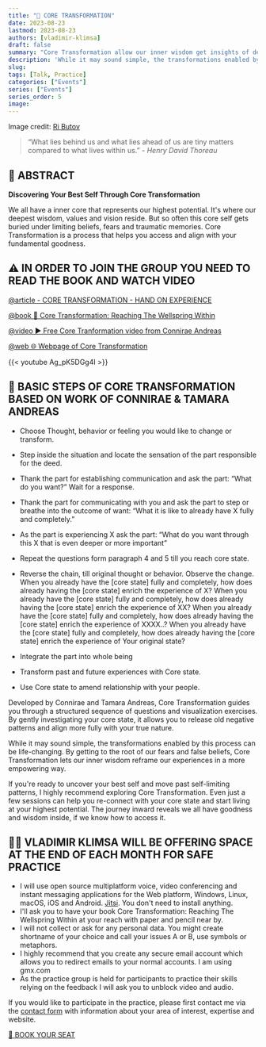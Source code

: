 ```yaml
---
title: "🌈 CORE TRANSFORMATION"
date: 2023-08-23
lastmod: 2023-08-23
authors: [vladimir-klimsa]
draft: false
summary: "Core Transformation allow our inner wisdom get insights of deeper meaning"
description: 'While it may sound simple, the transformations enabled by this process can be life-changing. By getting to the root of our fears and false beliefs, Core Transformation lets our inner wisdom reframe our experiences in a more empowering way.'
slug: 
tags: [Talk, Practice]
categories: ["Events"]
series: ["Events"]
series_order: 5
image:
---
```


Image credit: [Ri Butov](https://pixabay.com/photos/young-woman-meditation-yoga-7527144/)

> “What lies behind us and what lies ahead of us are tiny matters compared to what lives within us.” - *Henry David Thoreau*

## 📄 ABSTRACT

**Discovering Your Best Self Through Core Transformation**

We all have a inner core that represents our highest potential. It's where our deepest wisdom, values and vision reside. But so often this core self gets buried under limiting beliefs, fears and traumatic memories. Core Transformation is a process that helps you access and align with your fundamental goodness. 

## ⚠️ IN ORDER TO JOIN THE GROUP YOU NEED TO READ THE BOOK AND WATCH VIDEO

[@article - CORE TRANSFORMATION - HAND ON EXPERIENCE](/en/post/20230815-core-transformation/)

[@book 📖 Core Transformation: Reaching The Wellspring Within](https://www.andreasnlp.com/store/nlp-books/core-transformation/)

[@video ▶️ Free Core Tranformation video from Connirae Andreas](https://www.andreasnlp.com/resources/free-core-transformation-intro-video/)

[@web 🌐 Webpage of Core Transformation](https://www.coretransformation.org/)

{{< youtube Ag_pK5DGg4I >}}

## 👣 BASIC STEPS OF CORE TRANSFORMATION BASED ON WORK OF CONNIRAE & TAMARA ANDREAS

- Choose Thought, behavior or feeling you would like to change or transform.

- Step inside the situation and locate the sensation of the part responsible for the deed.

- Thank the part for establishing communication and ask the part: “What do you want?” Wait for a response.

- Thank the part for communicating with you and ask the part to step or breathe into the outcome of want: “What it is like to already have X fully and completely.”

- As the part is experiencing X ask the part: “What do you want through this X that is even deeper or more important”

- Repeat the questions form paragraph 4 and 5 till you reach core state.

- Reverse the chain, till original thought or behavior. Observe the change. When you already have the [core state] fully and completely, how does already having the [core state] enrich the experience of X? When you already have the [core state] fully and completely, how does already having the [core state] enrich the experience of XX? When you already have the [core state] fully and completely, how does already having the [core state] enrich the experience of XXXX..? When you already have the [core state] fully and completely, how does already having the [core state] enrich the experience of Your original state?

- Integrate the part into whole being

- Transform past and future experiences with Core state.

- Use Core state to amend relationship with your people.

Developed by Connirae and Tamara Andreas, Core Transformation guides you through a structured sequence of questions and visualization exercises. By gently investigating your core state, it allows you to release old negative patterns and align more fully with your true nature.

While it may sound simple, the transformations enabled by this process can be life-changing. By getting to the root of our fears and false beliefs, Core Transformation lets our inner wisdom reframe our experiences in a more empowering way. 

If you're ready to uncover your best self and move past self-limiting patterns, I highly recommend exploring Core Transformation. Even just a few sessions can help you re-connect with your core state and start living at your highest potential. The journey inward reveals we all have goodness and wisdom inside, if we know how to access it.

## 👨‍🦲 VLADIMIR KLIMSA WILL BE OFFERING SPACE AT THE END OF EACH MONTH FOR SAFE PRACTICE

- I will use open source multiplatform voice, video conferencing and instant messaging applications for the Web platform, Windows, Linux, macOS, iOS and Android. [Jitsi](https://en.wikipedia.org/wiki/Jitsi). You don't need to install anything.
- I'll ask you to have your book Core Transformation: Reaching The Wellspring Within at your reach with paper and pencil near by.
- I will not collect or ask for any personal data. You might create shortname of your choice and call your issues A or B, use symbols or metaphors.
- I highly recommend that you create any secure email account which allows you to redirect emails to your normal accounts. I am using gmx.com
- As the practice group is held for participants to practice their skills relying on the feedback I will ask you to unblock video and audio.

If you would like to participate in the practice, please first contact me via the [contact form](/en/#contact) with information about your area of interest, expertise and website.

<a href="/#contact" aria-label="BOOK YOUR SEAT" class="btn btn-danger btn-block text-white">🎫 BOOK YOUR SEAT</a>